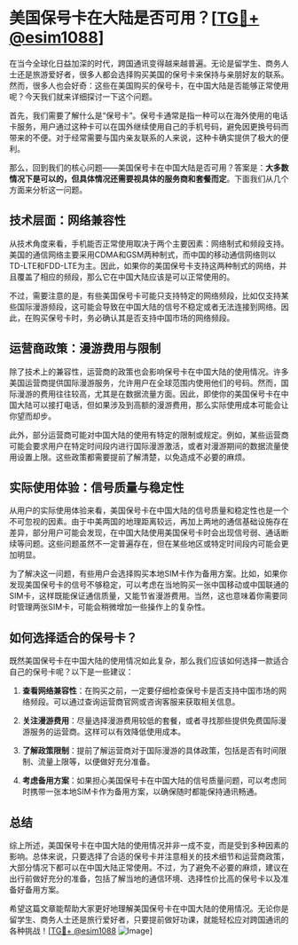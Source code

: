 # 美国保号卡在大陆是否可用？[[TG💪+ @esim1088](https://t.me/s/esim1088)]

在当今全球化日益加深的时代，跨国通讯变得越来越普遍。无论是留学生、商务人士还是旅游爱好者，很多人都会选择购买美国的保号卡来保持与亲朋好友的联系。然而，很多人也会好奇：这些在美国购买的保号卡，在中国大陆是否能够正常使用呢？今天我们就来详细探讨一下这个问题。

首先，我们需要了解什么是“保号卡”。保号卡通常是指一种可以在海外使用的电话卡服务，用户通过这种卡可以在国外继续使用自己的手机号码，避免因更换号码而带来的不便。对于经常需要与国内亲友联系的人来说，这种卡确实提供了极大的便利。

那么，回到我们的核心问题——美国保号卡在中国大陆是否可用？答案是：**大多数情况下是可以的，但具体情况还需要视具体的服务商和套餐而定**。下面我们从几个方面来分析这一问题。

## 技术层面：网络兼容性

从技术角度来看，手机能否正常使用取决于两个主要因素：网络制式和频段支持。美国的通信网络主要采用CDMA和GSM两种制式，而中国的移动通信网络则以TD-LTE和FDD-LTE为主。因此，如果你的美国保号卡支持这两种制式的网络，并且覆盖了相应的频段，那么它在中国大陆应该是可以正常使用的。

不过，需要注意的是，有些美国保号卡可能只支持特定的网络频段，比如仅支持某些国际漫游频段，这可能会导致在中国大陆的信号不稳定或者无法连接到网络。因此，在购买保号卡时，务必确认其是否支持中国市场的网络频段。

## 运营商政策：漫游费用与限制

除了技术上的兼容性，运营商的政策也会影响保号卡在中国大陆的使用情况。许多美国运营商提供国际漫游服务，允许用户在全球范围内使用他们的号码。然而，国际漫游的费用往往较高，尤其是在数据流量方面。因此，即使你的美国保号卡在中国大陆可以接打电话，但如果涉及到高额的漫游费用，那么实际使用成本可能会让你望而却步。

此外，部分运营商可能对中国大陆的使用有特定的限制或规定。例如，某些运营商可能会要求用户在特定时间段内进行国际漫游激活，或者对漫游期间的数据流量使用设置上限。这些政策都需要提前了解清楚，以免造成不必要的麻烦。

## 实际使用体验：信号质量与稳定性

从用户的实际使用体验来看，美国保号卡在中国大陆的信号质量和稳定性也是一个不可忽视的因素。由于中美两国的地理距离较远，再加上两地的通信基础设施存在差异，部分用户可能会发现，在中国大陆使用美国保号卡时会出现信号弱、通话断续等问题。这些问题虽然不一定普遍存在，但在某些地区或特定时间段内可能会更加明显。

为了解决这一问题，有些用户会选择购买本地SIM卡作为备用方案。比如，如果你发现美国保号卡的信号不够稳定，可以考虑在当地购买一张中国移动或中国联通的SIM卡，这样既能保证通信质量，又能节省漫游费用。当然，这也意味着你需要同时管理两张SIM卡，可能会稍微增加一些操作上的复杂性。

## 如何选择适合的保号卡？

既然美国保号卡在中国大陆的使用情况如此复杂，那么我们应该如何选择一款适合自己的保号卡呢？以下是一些建议：

1. **查看网络兼容性**：在购买之前，一定要仔细检查保号卡是否支持中国市场的网络频段。可以通过查询运营商官网或咨询客服来获取相关信息。

2. **关注漫游费用**：尽量选择漫游费用较低的套餐，或者寻找那些提供免费国际漫游服务的运营商。这样可以有效降低使用成本。

3. **了解政策限制**：提前了解运营商对于国际漫游的具体政策，包括是否有时间限制、流量上限等，以便做好充分准备。

4. **考虑备用方案**：如果担心美国保号卡在中国大陆的信号质量问题，可以考虑同时携带一张本地SIM卡作为备用方案，以确保随时都能保持通讯畅通。

## 总结

综上所述，美国保号卡在中国大陆的使用情况并非一成不变，而是受到多种因素的影响。总体来说，只要选择了合适的保号卡并注意相关的技术细节和运营商政策，大部分情况下都可以在中国大陆正常使用。不过，为了避免不必要的麻烦，建议在出行前做好充分的准备，包括了解当地的通信环境、选择性价比高的保号卡以及准备好备用方案。

希望这篇文章能帮助大家更好地理解美国保号卡在中国大陆的使用情况。无论你是留学生、商务人士还是旅行爱好者，只要提前做好功课，就能轻松应对跨国通讯的各种挑战！[[TG💪+ @esim1088](https://t.me/s/esim1088) ![Image](https://i.postimg.cc/4NQfJmqS/Snipaste-2025-05-13-00-14-12.png)]